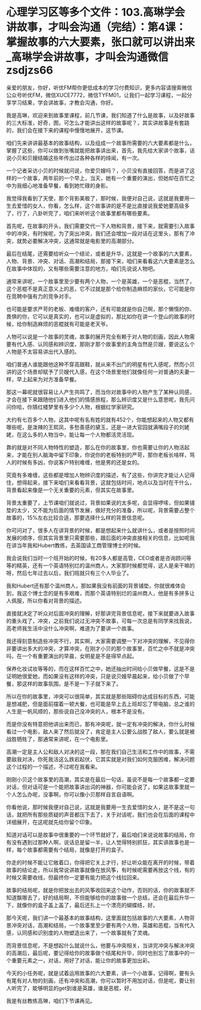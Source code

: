 # 心理学习区等多个文件：103.高琳学会讲故事，才叫会沟通（完结）：第4课：掌握故事的六大要素，张口就可以讲出来_高琳学会讲故事，才叫会沟通微信zsdjzs66

亲爱的朋友，你好，听优FM帮你更低成本的学习付费知识，更多内容请搜索微信公众号听优FM，微信XUCE7772，微信TYFM01，让我们一起学习课程，一起分享学习结果，学会讲故事，才教会沟通，你好。

我是高琳，欢迎来到故事里课程，前几节课，我们知道了什么是故事，以及好故事的三大标准，好奇，图，可怎么才能讲出这样的故事呢？，其实讲故事是有套路的，我们会在接下来的课程中慢慢地展开，这节课。

咱们先来讲讲最基本的故事结构，以及组成一个故事所需要的六大要素都是什么，掌握了这些，你可以做到张嘴就能把故事讲出来，首先，我先给大家讲个故事，话说小贝和贝嫂结婚这些年传出过各种各样的绯闻，有一次。

一个记者采访小贝的时候就问说，你爱贝嫂吗？，小贝没有直接回答，而是讲了这样的一个故事，两年前的一个早上，当天，她有一个重要的演出，但她却在百忙之中为我细心地准备早餐，看到她忙碌的身影。

我觉得我看到了天使，那个背影美极了，那时候，我便对自己说，这就是我要用一生去爱惜的女人，你看，怎么样，这个故事讲的是不是比直接说我爱她要高级多了，行了，八卦听完了，咱们来听听这个故事里都有哪些要素。

首先呢，在故事的开头，我们需要交代一下人物和背景，接下来，就需要引入故事中的冲突，有时候呢，为了突出冲突，我们还会增加一段对话在这里头，那有了冲突，就势必要解决冲突，这通常就是电影里的高潮部分。

最后在结尾，还需要给听众一个结论，或者是升华，这就是一个故事的六大要素，人物、背景、冲突、对话、高潮和结局，那接下来，咱们来看看这六大要素是怎么在故事中体现的，又有哪些需要注意的地方，咱们先说说人物吧。

通常来讲呢，一个故事里至少要有两个人物，一个是英雄，一个是恶棍，当然了，这个恶棍不是真正意义上的恶，它不过就是那个给你制造麻烦的家伙，它可能是你在竞聘中强有力的竞争对手。

也可能是要求严苛的老板、难缠的客户，还有可能就是你自己啊，那个懒惰的你、畏惧的你，它可以是真实的，也可以是虚拟的，那比如你在讲一个登山的故事的时候，给你制造麻烦的恶棍就有可能是老天爷。

人物可以说是一个故事的灵魂，故事的展开完全有赖于对人物的刻画，因此人物需要有代入感、认同感和辨识度，那刚才那个故事里的主角当然是贝嫂，要说这么个人物是不太容易讲出代入感的。

咱们普通人谁能跟他这种不穿高跟鞋，就从来不出门的明星有代入感呢，然而小贝讲的这个场景却赋予了贝嫂代入感，在这个场景里他们就像任何一对普通的夫妻一样，早上起来为对方准备早餐。

那这一幕呢就很容易让人产生共鸣了，而当你对故事中的人物产生了某种认同感，才会在接下来跟随他们进入他们的情感旅程，那么辨识度又是什么意思呢，我先问问你哈，你猜红楼梦里有多少个人物，根据红学家研究。

大约有七百多个人物，这其中呢有名有姓的就有452个，你能想起来的人物又都有哪些呢，是泼辣的王熙凤，多愁善感的黛玉，还是一进大官园就满嘴段子的刘姥姥，在这么多的人物当中，能让每一个人物都活灵活现。

靠的就是对不同人物特性的塑造，那么在你的故事里，你也需要让你的人物活起来，才能在别人脑海中留下印象，你说你的老板特别的严苛，那你老板长啥样，骂人的时候有多凶，你说客户特别难缠，他是男的还是女的。

究竟有多难缠，这些都是增加人物辨识度的描述，有了这些，你讲完才能让人记得住，想得起来，接下来咱们来看看背景，这就包括时间，地点以及当时在干什么，背景看起来像是一个无关重要的元素，但其实在故事里。

背景太重要了，上节课咱们就说过，背景如果说的太多呢，会显得啰嗦，但如果铺垫的太少，又不能为后面的情节发展，做好充分的准备，所以呢，背景需要占整个故事的，15%左右比较合适，那要选择什么样的背景信息呢。

你可问对了，很多人在讲背景的时候，都是想起来什么就讲什么，或者是按照时间发展的顺序，但其实背景里只需要那些，跟后面的冲突直接相关的信息，比如呢我在讲当年我和Hubert教练，去英国读工商管理博士的时候。

我会说我们当时一个班开始的时候，有20多人都是高管，CEO或者是咨询顾问等等的精英，还有一个英语特别烂的温州商人，大家那时候都觉得，这人是来干嘛的呀，然后七年过去以后，我们班就只有三个人毕业了。

我和Hubert还有那个温州商人，那如果我没有前面的背景铺垫，你就很难体会到，我这个博士念的是有多艰难，而那个英语特别烂的温州商人，他是有多拼多让人佩服，所以你看对背景的描述。

直接就决定了听众对后面冲突的理解，好那讲完背景信息呢，接下来就要进入故事的重头戏了，冲突，之前我们说过无冲突不故事，可每一次总是有同学来找我说，高老师我生活中没什么冲突啊，难道为了要讲一个故事。

我还得刻意制造些冲突不行，其实啊，大家需要调整一下对冲突的理解，不见得你非要讲出多大的冲突，才算冲突，在刚才小贝的那个故事里，百忙之中不就是冲突吗，在一个有重要演出的早晨，女明星是不是得早点起。

保养化妆试妆等等的，而在这样百忙之中，她还抽出时间给小贝做早餐，这是不是证明她很爱她，而如果没有这样的冲突，只是说贝嫂早晨起来，给小贝做了个早餐，那这样的故事氛围，是不是一下子就下来了。

所以在你的故事里，冲突可以很简单，其实就是那些阻碍你达成目标的东西，可能是想减肥，但是面前摆着一顿大餐，也可能是早上去上班却忘了带电脑，总之谁的人生是一帆风顺的，那些说自己没冲突的人，根本不是没有。

而是你没有特意把他讲出来而已，那有冲突呢，就一定有冲突的解决，你什么时候看过一个电影，敌人来了然后就没了，肯定是主人公要么战胜了敌人，要么就是被战胜牺牲了，那通常来讲呢，在一个电影里。

高潮一定是主人公和敌人对决的这一段，那在我们自己生活和工作中的故事，不需要敌我对决，你死我活这么跌宕起伏，它其实就是对我们如何克服困难，解决问题这个过程的一个描述，不过呢在我看来。

刚刚小贝这个故事里的高潮，其实是在最后一句话，虽说不是每一个故事都一定要对话，但对话可是一个能把故事讲出词的神器，你可能会说了，如果这故事里就一个人怎么办呢，没事啊，你可以像小贝那样自言自语啊。

你看他说，那时候我便对自己说，这就是我要用一生去爱惜的女人，是不是这一句话，就把所有那些质疑的声音都压下去了，关于对话呢，我们也会在后面的课程中详细展开，在这呢就先给你留个印象。

知道对话可以是故事中很重要的一个环节就好了，最后咱们来说说故事的结局，你有没有遇到过那种人啊，说话总是留一半，让人觉得特别抓狂，其实讲故事也是一样，每个故事都需要有个结局，就像是打开的盒子。

你走的时候不能让它敞着口，你得把它关上才行，好让听众能在离开的时候，带着故事的结论走，所以我常说讲故事就像在放风筝，有时候呢需要再放这个线，有的时候又需要收线，但最终你一定要有能力把这个线拉回来。

故事的结局呢，就是你把放出去的风筝收回来这个动作，否则的话，你的故事就不知道飘哪去了，好的结局啊，不但能够给你的故事做一个总结，还会在最后升华一下，就像你的盒子盖上盖了，最后还扎上一个漂亮的蝴蝶结，好。

那今天呢，我们讲一个最基本的故事结构，这里面就包括故事的六大要素，人物背景冲突对话，高潮和结局，一个故事里至少要有两个人物，英雄和恶棍，当有代入感，认同感和识别度的人物塑造出来了，一个故事就有了灵魂。

而背景信息呢，不是想起什么就说什么，他要与冲突相关，当讲完冲突与解决冲突的高潮后，最后呢，要记得给你的故事做个结尾和升华，同时也别忘了故事中的一个重要元素之一，对话，用好了对话，能让你的故事更加出彩。

今天的小任务呢，就是试着运用故事的六大要素，讲一个小故事，记得啊，要有头有尾有对人物的刻画，还有冲突和高潮，你可以暂时不用加对话，但是呢，要让别人听完了，能够明显的get到谁是英雄，谁是恶棍，好。

我是有丝教练高琳，咱们下节课再见。